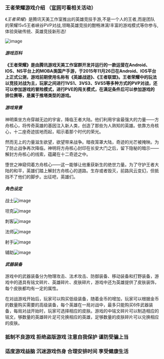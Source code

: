 ### 王者荣耀游戏介绍   （[官网](https://pvp.qq.com/)可看相关活动）

《*王者荣耀*》是腾讯天美工作室推出的英雄竞技手游,不是一个人的王者,而是团队的荣耀!5v5王者峡谷PVP对战,领略英雄竞技的酣畅淋漓!丰富的游戏模式等你参与,体验突破传统、英雄竞技新形态!

![image](https://game.gtimg.cn/images/yxzj/coming/v2/heros//image/20221202/16699806958604.jpg)



#### ***游戏百科***

#### 《王者荣耀》是由腾讯游戏天美工作室群开发并运行的一款运营在Android、IOS、NS平台上的MOBA类国产手游，于2015年11月26日在Android、IOS平台上正式公测，游戏前期使用名称有《英雄战迹》、《王者联盟》。王者荣耀中的玩法以竞技对战为主，玩家之间进行1VS1、3VS3、5VS5等多种方式的PVP对战，还可以参加游戏的冒险模式，进行PVE的闯关模式，在满足条件后可以参加游戏的排位赛等，是属于推塔类型的游戏。



#### ***游戏背景***

神明乘坐方舟穿越无边的宇宙，降临王者大陆。他们利用宇宙最强大的力量——方舟核心，将传奇英雄的基因注入新人类，创造了那些为人熟知的英雄。依靠方舟核心，十二座奇迹拔地而起，昭示着那个时代的荣光。

然而无上的力量滋生欲望，欲望带来战争。暗夜笼罩大陆，奇迹的光芒被掩映。为了防止战争再次降临，神明将方舟核心封印在长安大门之后，留下隐秘的暗示——解封方舟核心的线索，蕴藏在十二奇迹之中。

堕世之神窥伺着方舟核心——这一能够让他重获新生的绝世力量。为了守护王者大陆的和平，英雄们踏上解封方舟核心的道路。生存或者毁灭，前路风云变幻，但抵挡不了他们的脚步。出征吧，英雄们。



#### ***角色设定***

战士![image](https://gimg2.baidu.com/image_search/src=http%3A%2F%2Fp0.itc.cn%2Fq_70%2Fimages03%2F20210526%2F278f4302676b44409dbf4f1b516342a2.jpeg&refer=http%3A%2F%2Fp0.itc.cn&app=2002&size=f9999,10000&q=a80&n=0&g=0n&fmt=auto?sec=1674010948&t=04e7820f07d00a07ee706c20f0e095f5)

坦克![image](https://gimg2.baidu.com/image_search/src=http%3A%2F%2Fupload.techweb.com.cn%2Fs%2F640%2F2018%2F0625%2F1529898487546.jpg&refer=http%3A%2F%2Fupload.techweb.com.cn&app=2002&size=f9999,10000&q=a80&n=0&g=0n&fmt=auto?sec=1674010853&t=ab2240e93687170b5ff6c9482f6027b9)

刺客![image](https://gimg2.baidu.com/image_search/src=http%3A%2F%2Fi.17173cdn.com%2F2fhnvk%2FYWxqaGBf%2Fnews%2Fda%2FLOMhkpbkCbxqcvz.png&refer=http%3A%2F%2Fi.17173cdn.com&app=2002&size=f9999,10000&q=a80&n=0&g=0n&fmt=auto?sec=1674010831&t=954abe01174f82c8c9daea128741da3e)

法师![image](https://gimg2.baidu.com/image_search/src=http%3A%2F%2Fn.sinaimg.cn%2Fsinacn02%2F600%2Fw1920h1080%2F20180912%2F1a1f-hiycyfx4539913.jpg&refer=http%3A%2F%2Fn.sinaimg.cn&app=2002&size=f9999,10000&q=a80&n=0&g=0n&fmt=auto?sec=1674010720&t=adc3544a8bdd3bfadfb381b4881e375c)

射手![image](https://gimg2.baidu.com/image_search/src=http%3A%2F%2Fpic3.zhimg.com%2F50%2Fv2-3f75c5b9917d3f7e86a2460724968dd8_hd.jpg&refer=http%3A%2F%2Fpic3.zhimg.com&app=2002&size=f9999,10000&q=a80&n=0&g=0n&fmt=auto?sec=1674010739&t=96aea2ddd0659011c9aaaf03860ee819)

辅助![image](https://gimg2.baidu.com/image_search/src=http%3A%2F%2Fimage.9game.cn%2F2020%2F2%2F7%2F138086761.jpg&refer=http%3A%2F%2Fimage.9game.cn&app=2002&size=f9999,10000&q=a80&n=0&g=0n&fmt=auto?sec=1674010925&t=d27c39787b7a2d842c8cb96abb01e655)






#### ***武器装备***

游戏中的武器装备分为物理攻击、法术攻击、防御装备、移动装备和打野装备，游戏中的道具有铭文碎片、英雄碎片、皮肤碎片，游戏中还为英雄提供了皮肤装饰，每个皮肤都均有一定的属性。

在对战游戏开始后，玩家可以购买低级装备，随着金币的增加，玩家可以根据金币的数量购买需要的高级装备，每个英雄在一局对战中，最多只能购买6件武器装备，每局对战开始时，玩家可选择相应的皮肤。游戏的中铭文碎片可以制造相应的铭文，够数量的英雄碎片足可兑换相应的英雄，足够数量的皮肤碎片可以兑换相应的皮肤。



### **抵制不良游戏 拒绝盗版游戏 注意自我保护 谨防受骗上当**

### **适度游戏益脑 沉迷游戏伤身 合理安排时间 享受健康生活**


